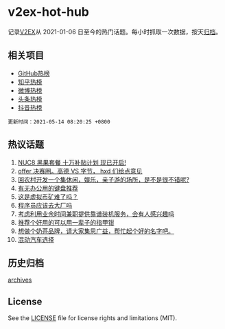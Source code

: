 # v2ex-hot-hub

 记录[V2EX](https://www.v2ex.com/)从 2021-01-06 日至今的热门话题。每小时抓取一次数据，按天[归档](archives)。
 
 ## 相关项目

- [GitHub热榜](https://github.com/snaildev/github-hot-hub)
- [知乎热榜](https://github.com/snaildev/zhihu-hot-hub)
- [微博热榜](https://github.com/snaildev/weibo-hot-hub)
- [头条热榜](https://github.com/snaildev/toutiao-hot-hub)
- [抖音热榜](https://github.com/snaildev/douyin-hot-hub)


 `更新时间：2021-05-14 08:20:25 +0800`

## 热议话题

1. [NUC8 黑果套餐 十万补贴计划 现已开启!](https://www.v2ex.com/t/776638)
1. [offer 决赛圈。高德 VS 字节， hxd 们给点意见](https://www.v2ex.com/t/776661)
1. [回农村开发一个集休闲，娱乐，亲子游的场所，是不是很不错呢?](https://www.v2ex.com/t/776622)
1. [有无办公用的键盘推荐](https://www.v2ex.com/t/776687)
1. [这是虚拟币矿难了吗？](https://www.v2ex.com/t/776615)
1. [程序员应该去大厂吗](https://www.v2ex.com/t/776708)
1. [考虑利用业余时间兼职提供靠谱装机服务，会有人感兴趣吗](https://www.v2ex.com/t/776716)
1. [推荐个好用的可以用一辈子的指甲钳](https://www.v2ex.com/t/776769)
1. [想做个奶茶品牌，请大家集思广益，帮忙起个好的名字吧。](https://www.v2ex.com/t/776757)
1. [混动汽车选择](https://www.v2ex.com/t/776627)

## 历史归档

[archives](archives)

## License

See the [LICENSE](LICENSE) file for license rights and limitations (MIT).
